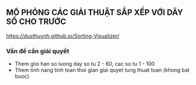 ## MÔ PHỎNG CÁC GIẢI THUẬT SẮP XẾP VỚI DÃY SỐ CHO TRƯỚC

https://dusthuynh.github.io/Sorting-Visualizer/

### Vấn đề cần giải quyết

- Them gioi han so luong day so tu 2 - 60, cac so tu 1 - 100
- Them tinh nang tinh toan thoi gian giai quyet tung thuat toan (khong bat buoc)
